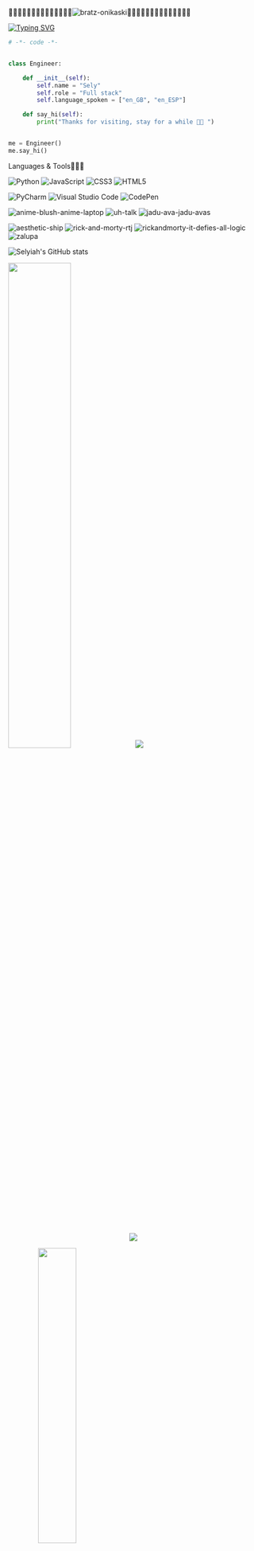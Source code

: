 💅🏽💅🏽💅🏽💅🏽💅🏽💅🏽💅🏽![bratz-onikaski](https://github.com/Selyiah/Selyiah/assets/140277594/270da474-450c-4b67-894a-bba6434a5d47)💅🏽💅🏽💅🏽💅🏽💅🏽💅🏽💅🏽


[![Typing SVG](https://readme-typing-svg.demolab.com?font=Fira+Code&pause=1000&color=7DBDAC&width=435&lines=%F0%9F%91%8B%F0%9F%8F%BD+Sely+here+;Full+stack+but+I+prefer+backend+;Desired+focus+in+AI+and+Robotics+)](https://git.io/typing-svg)


```python
# -*- code -*-


class Engineer:

    def __init__(self):
        self.name = "Sely"
        self.role = "Full stack"
        self.language_spoken = ["en_GB", "en_ESP"]

    def say_hi(self):
        print("Thanks for visiting, stay for a while 💅🏽 ")


me = Engineer()
me.say_hi()
```
Languages & Tools👩🏽‍💻 

![Python](https://img.shields.io/badge/python-3670A0?style=for-the-badge&logo=python&logoColor=ffdd54)
![JavaScript](https://img.shields.io/badge/javascript-%23323330.svg?style=for-the-badge&logo=javascript&logoColor=%23F7DF1E)
![CSS3](https://img.shields.io/badge/css3-%231572B6.svg?style=for-the-badge&logo=css3&logoColor=white)
![HTML5](https://img.shields.io/badge/html5-%23E34F26.svg?style=for-the-badge&logo=html5&logoColor=white)

![PyCharm](https://img.shields.io/badge/pycharm-143?style=for-the-badge&logo=pycharm&logoColor=black&color=black&labelColor=green)
![Visual Studio Code](https://img.shields.io/badge/Visual%20Studio%20Code-0078d7.svg?style=for-the-badge&logo=visual-studio-code&logoColor=white)
![CodePen](https://img.shields.io/badge/Codepen-000000?style=for-the-badge&logo=codepen&logoColor=white)

![anime-blush-anime-laptop](https://github.com/Selyiah/Selyiah/assets/140277594/a9dea161-5793-4788-bdec-322e668c038f)
![uh-talk](https://github.com/Selyiah/Selyiah/assets/140277594/beca7655-661a-4748-954b-41bdb13fbe23)
![jadu-ava-jadu-avas](https://github.com/Selyiah/Selyiah/assets/140277594/41cebed6-b484-4512-b3c4-2a0cf2be3503)

![aesthetic-ship](https://github.com/Selyiah/Selyiah/assets/140277594/7ccef619-a1af-40a3-9412-8f27bb93fe42)
![rick-and-morty-rtj](https://github.com/Selyiah/Selyiah/assets/140277594/14ee721f-a9b5-484b-a56a-e82aa92e281d)
![rickandmorty-it-defies-all-logic](https://github.com/Selyiah/Selyiah/assets/140277594/12e8ffa0-9ba6-4db0-b86c-c153eedca78f)
![zalupa](https://github.com/Selyiah/Selyiah/assets/140277594/5e08407f-c56e-4887-9950-fd4dd62337f0)

![Selyiah's GitHub stats](https://github-readme-stats.vercel.app/api?username=selyiah&theme=gotham&show_icons=true)

 <img height="50%" width="auto" src ="https://github-readme-stats.vercel.app/api/top-langs/?username=Selyiah&layout=compact&hide_border=true&theme=gotham&bg_color=00000000&langs_count=6&hide=jupyter%20notebook,tex,css,php&exclude_repo=Pacman-AI">


<img src ="https://github-readme-stats.vercel.app/api/wakatime?username=@Selyiah&show_icons=true&locale=en&layout=compact&theme=darcula&hide_border=true&background=FFFFFF00">


 <div align="center">
  <a href="https://github.com/Selyiah/github-profile-views-counter">
    <img src="https://komarev.com/ghpvc/?username=Selyiah&style=for-the-badge">
</a>


<img align="left" width="39%" height= "39%" src="https://media.giphy.com/media/DulF4GPH4TfggoQDh0/giphy.gif"></a>


![diegodrawsart-women-and-girls-in-science](https://github.com/Selyiah/Selyiah/assets/140277594/6ac4df2b-6df2-4ea3-9acb-2c95d8d7c02f)
